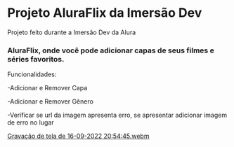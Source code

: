 # Projeto AluraFlix da Imersão Dev

<p>Projeto feito durante a Imersão Dev da Alura</p>
<h3>AluraFlix, onde você pode adicionar capas de seus filmes e séries favoritos.</h3>
<p>Funcionalidades:</p>
<p>-Adicionar e Remover Capa</p>
<p>-Adicionar e Remover Gênero</p>
<p>-Verificar se url da imagem apresenta erro, se apresentar adicionar imagem de erro no lugar</p>


[Gravação de tela de 16-09-2022 20:54:45.webm](https://user-images.githubusercontent.com/83427685/190831773-f20ca962-7bbf-4426-80d2-dfbde4137a76.webm)

